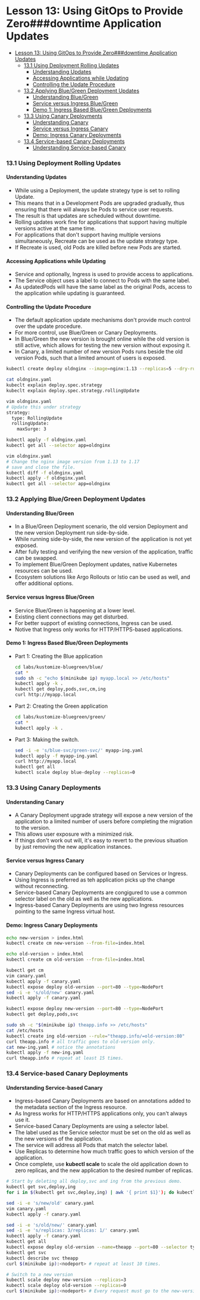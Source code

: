 # Lesson 13: Using GitOps to Provide Zero###downtime Application Updates

- [Lesson 13: Using GitOps to Provide Zero###downtime Application Updates](#lesson-13-using-gitops-to-provide-zerodowntime-application-updates)
    - [13.1 Using Deployment Rolling Updates](#131-using-deployment-rolling-updates)
      - [Understanding Updates](#understanding-updates)
      - [Accessing Applications while Updating](#accessing-applications-while-updating)
      - [Controlling the Update Procedure](#controlling-the-update-procedure)
    - [13.2 Applying Blue/Green Deployment Updates](#132-applying-bluegreen-deployment-updates)
      - [Understanding Blue/Green](#understanding-bluegreen)
      - [Service versus Ingress Blue/Green](#service-versus-ingress-bluegreen)
      - [Demo 1: Ingress Based Blue/Green Deployments](#demo-1-ingress-based-bluegreen-deployments)
    - [13.3 Using Canary Deployments](#133-using-canary-deployments)
      - [Understanding Canary](#understanding-canary)
      - [Service versus Ingress Canary](#service-versus-ingress-canary)
      - [Demo: Ingress Canary Deployments](#demo-ingress-canary-deployments)
    - [13.4 Service-based Canary Deployments](#134-service-based-canary-deployments)
      - [Understanding Service-based Canary](#understanding-service-based-canary)

### 13.1 Using Deployment Rolling Updates

#### Understanding Updates

- While using a Deployment, the update strategy type is set to rolling Update.
- This means that in a Development Pods are upgraded gradually, thus ensuring that there will always be Pods to service user requests.
- The result is that updates are scheduled without downtime.
- Rolling updates work fine for applications that support having multiple versions active at the same time.
- For applications that don't support having multiple versions simultaneously, Recreate can be used as the update strategy type.
- If Recreate is used, old Pods are killed before new Pods are started.

#### Accessing Applications while Updating

- Service and optionally, Ingress is used to provide access to applications.
- The Service object uses a label to connect to Pods with the same label.
- As updatedPods will have the same label as the original Pods, access to the application while updating is guaranteed.

#### Controlling the Update Procedure

- The default application update mechanisms don't provide much control over the update procedure.
- For more control, use Blue/Green or Canary Deployments.
- In Blue/Green the new version is brought online while the old version is still active, which allows for testing the new version without exposing it.
- In Canary, a limited number of new version Pods runs beside the old version Pods, such that a limited amount of users is exposed.

```bash
kubectl create deploy oldnginx --image=nginx:1.13 --replicas=5 --dry-run=client -o yaml > oldnginx.yaml

cat oldnginx.yaml
kubeclt explain deploy.spec.strategy
kubeclt explain deploy.spec.strategy.rollingUpdate

vim oldnginx.yaml
# Update this under strategy
strategy: 
  type: RollingUpdate
  rollingUpdate:
    maxSurge: 3

kubectl apply -f oldnginx.yaml
kubectl get all --selector app=oldnginx

vim oldnginx.yaml
# Change the nginx image version from 1.13 to 1.17
# save and close the file.
kubectl diff -f oldnginx.yaml
kubectl apply -f oldnginx.yaml
kubectl get all --selector app=oldnginx
```

### 13.2 Applying Blue/Green Deployment Updates

#### Understanding Blue/Green

- In a Blue/Green Deployment scenario, the old version Deployment and the new version Deployment run side-by-side.
- While running side-by-side, the new version of the application is not yet exposed.
- After fully testing and verifying the new version of the application, traffic can be swapped.
- To implement Blue/Green Deployment updates, native Kubernetes resources can be used.
- Ecosystem solutions like Argo Rollouts or Istio can be used as well, and offer additional options.

#### Service versus Ingress Blue/Green

- Service Blue/Green is happening at a lower level.
- Existing client connections may get disturbed.
- For better support of existing connections, Ingress can be used.
- Notive that Ingress only works for HTTP/HTTPS-based applications.

#### Demo 1: Ingress Based Blue/Green Deployments

- Part 1: Creating the Blue application

    ```bash
    cd labs/kustomize-bluegreen/blue/
    cat *
    sudo sh -c "echo $(minikube ip) myapp.local >> /etc/hosts"
    kubectl apply -k .
    kubectl get deploy,pods,svc,cm,ing
    curl http://myapp.local
    ```

- Part 2: Creating the Green application

    ```bash
    cd labs/kustomize-bluegreen/green/
    cat *
    kubectl apply -k .
    ```

- Part 3: Making the switch.

    ```bash
    sed -i -e 's/blue-svc/green-svc/' myapp-ing.yaml
    kubectl apply -f myapp-ing.yaml
    curl http://myapp.local
    kubectl get all
    kubectl scale deploy blue-deploy --replicas=0
    ```

### 13.3 Using Canary Deployments

#### Understanding Canary

- A Canary Deployment upgrade strategy will expose a new version of the application to a limited number of users before completing the migration to the version.
- This allows user exposure with a minimized risk.
- If things don't work out will, it's easy to revert to the previous situation by just removing the new application instances.

#### Service versus Ingress Canary

- Canary Deployments can be configured based on Services or Ingress.
- Using Ingress is preferred as teh application picks up the change without reconnecting.
- Service-based Canary Deployments are congigured to use a common selector label on the old as well as the new applications.
- Ingress-based Canary Deployments are using two Ingress resources pointing to the same Ingress virtual host.

#### Demo: Ingress Canary Deployments

```bash
echo new-version > index.html
kubectl create cm new-version --from-file=index.html

echo old-version > index.html
kubectl create cm old-version --from-file=index.html

kubectl get cm
vim canary.yaml
kubectl apply -f canary.yaml
kubectl expose deploy old-version --port=80 --type=NodePort
sed -i -e 's/old/new' canary.yaml
kubectl apply -f canary.yaml

kubectl expose deploy new-version --port=80 --type=NodePort
kubectl get deploy,pods,svc 

sudo sh -c "$(minikube ip) theapp.info >> /etc/hosts"
cat /etc/hosts
kubectl create ing old-version --rule="theapp.info/=old-version:80"
curl theapp.info # all traffic goes to old-version only.
cat new-ing.yaml # notice the annotations
kubectl apply -f new-ing.yaml
curl theapp.info # repeat at least 15 times.
```

### 13.4 Service-based Canary Deployments

#### Understanding Service-based Canary

- Ingress-based Canary Deployments are based on annotations added to the metadata section of the Ingress resource.
- As Ingress works for HTTP/HTTPS applications only, you can't always use it.
- Service-based Canary Deployments are using a selector label.
- The label used as the Service selector must be set on the old as well as the new versions of the application.
- The service will address all Pods that match the selector label.
- Use Replicas to determine how much traffic goes to which version of the application.
- Once complete, use **kubectl scale** to scale the old application down to zero replicas, and the new application to the desired number of replicas.

```bash
# Start by deleting all deploy,svc and ing from the previous demo.
kubectl get svc,deploy,ing
for i in $(kubectl get svc,deploy,ing) | awk '{ print $1}'); do kubectl delete $i; done

sed -i -e 's/new/old' canary.yaml
vim canary.yaml
kubectl apply -f canary.yaml

sed -i -e 's/old/new/' canary.yaml
sed -i -e 's/replicas: 3/replicas: 1/' canary.yaml
kubectl apply -f canary.yaml
kubectl get all
kubectl expose deploy old-version --name=theapp --port=80 --selector type=canary --type=NodePort
kubectl get svc
kubectl describe svc theapp
curl $(minikube ip):<nodeport> # repeat at least 10 times.

# Switch to a new version
kubectl scale deploy new-version --replicas=3
kubectl scale deploy old-version --replicas=0
curl $(minikube ip):<nodeport> # Every request must go to the new-version.
```

